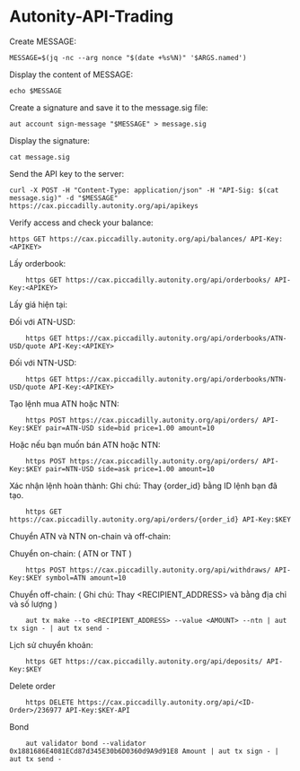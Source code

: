# Autonity-API-Trading

Create MESSAGE:

    MESSAGE=$(jq -nc --arg nonce "$(date +%s%N)" '$ARGS.named')

Display the content of MESSAGE:

    echo $MESSAGE

Create a signature and save it to the message.sig file:

    aut account sign-message "$MESSAGE" > message.sig

Display the signature:

    cat message.sig

Send the API key to the server:

    curl -X POST -H "Content-Type: application/json" -H "API-Sig: $(cat message.sig)" -d "$MESSAGE" https://cax.piccadilly.autonity.org/api/apikeys

Verify access and check your balance:

    https GET https://cax.piccadilly.autonity.org/api/balances/ API-Key:<APIKEY>

Lấy orderbook:

        https GET https://cax.piccadilly.autonity.org/api/orderbooks/ API-Key:<APIKEY>

Lấy giá hiện tại:

Đối với ATN-USD:

        https GET https://cax.piccadilly.autonity.org/api/orderbooks/ATN-USD/quote API-Key:<APIKEY>


Đối với NTN-USD:

        https GET https://cax.piccadilly.autonity.org/api/orderbooks/NTN-USD/quote API-Key:<APIKEY>

Tạo lệnh mua ATN hoặc NTN:

        https POST https://cax.piccadilly.autonity.org/api/orders/ API-Key:$KEY pair=ATN-USD side=bid price=1.00 amount=10


Hoặc nếu bạn muốn bán ATN hoặc NTN:

        https POST https://cax.piccadilly.autonity.org/api/orders/ API-Key:$KEY pair=NTN-USD side=ask price=1.00 amount=10

Xác nhận lệnh hoàn thành: Ghi chú: Thay {order_id} bằng ID lệnh bạn đã tạo.

        https GET https://cax.piccadilly.autonity.org/api/orders/{order_id} API-Key:$KEY

Chuyển ATN và NTN on-chain và off-chain:

Chuyển on-chain:  ( ATN or TNT )

        https POST https://cax.piccadilly.autonity.org/api/withdraws/ API-Key:$KEY symbol=ATN amount=10

Chuyển off-chain:  ( Ghi chú: Thay <RECIPIENT_ADDRESS> và <AMOUNT> bằng địa chỉ và số lượng )

        aut tx make --to <RECIPIENT_ADDRESS> --value <AMOUNT> --ntn | aut tx sign - | aut tx send -

Lịch sử chuyển khoản:

        https GET https://cax.piccadilly.autonity.org/api/deposits/ API-Key:$KEY


Delete order

        https DELETE https://cax.piccadilly.autonity.org/api/<ID-Order>/236977 API-Key:$KEY-API


Bond 

        aut validator bond --validator 0x1881686E4081ECd87d345E30b6D0360d9A9d91E8 Amount | aut tx sign - | aut tx send -
    
    


    
